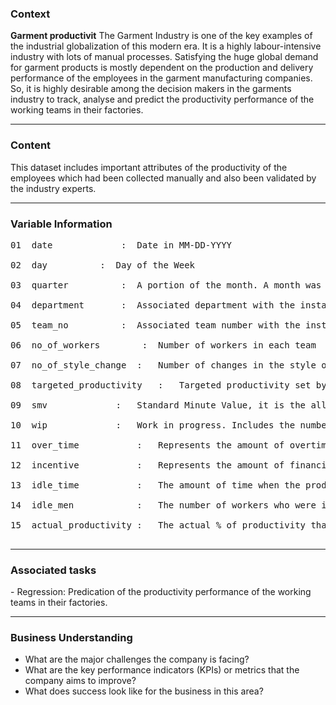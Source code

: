 <h3> Context </h3>


<b>Garment productivit</b> The Garment Industry is one of the key examples of the industrial globalization of this modern era. It is a highly labour-intensive industry with lots of manual processes. Satisfying the huge global demand for garment products is mostly dependent on the production and delivery performance of the employees in the garment manufacturing companies. So, it is highly desirable among the decision makers in the garments industry to track, analyse and predict the productivity performance of the working teams in their factories.
<hr>
<h3> Content </h3>
This dataset includes important attributes of the productivity of the employees which had been collected manually and also been validated by the industry experts.
<hr>

<h3>Variable Information</h3>
<pre>
01	date			 :	Date in MM-DD-YYYY<br>
02	day			 :	Day of the Week<br>
03	quarter			 :	A portion of the month. A month was divided into four quarters<br>
04	department		 :	Associated department with the instance<br>
05	team_no			 :	Associated team number with the instance<br>
06	no_of_workers		 :	Number of workers in each team<br>
07	no_of_style_change	:	Number of changes in the style of a particular product<br>
08	targeted_productivity	:	Targeted productivity set by the Authority for each team for each day.<br>
09	smv		        :	Standard Minute Value, it is the allocated time for a task<br>
10	wip		        :	Work in progress. Includes the number of unfinished items for products<br>
11	over_time	        :	Represents the amount of overtime by each team in minutes<br>
12	incentive	        :	Represents the amount of financial incentive (in BDT) that enables or motivates a particular course of action.<br>
13	idle_time	        :	The amount of time when the production was interrupted due to several reasons<br>
14	idle_men	        :	The number of workers who were idle due to production interruption<br>
15	actual_productivity	:	The actual % of productivity that was delivered by the workers. It ranges from 0-1.<be>
	</pre>
<hr>

<h3>Associated tasks</h3>
	- Regression: 
		Predication of the productivity performance of the working teams in their factories.
  <hr>
<h3> Business Understanding </h3>

<ul>
	<li>What are the major challenges the company is facing?</li>
	<li>What are the key performance indicators (KPIs) or metrics that the company aims to improve?</li>
	<li>What does success look like for the business in this area?</li>
</ul>



